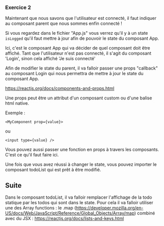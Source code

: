 ### Exercice 2

Maintenant que nous savons que l'utilisateur est connecté, il faut indiquer au composant parent que nous sommes enfin connecté ! 

Si vous regardez dans le fichier "App.js" vous verrez qu'il y à un state `isLogged` qu'il faut mettre à jour afin de pouvoir le state du composant App.

Ici, c'est le composant App qui va décider de quel composant doit être affiché. Tant que l'utilisateur n'est pas connecté, il s'agit du composant 'Login', sinon cela affiché 'Je suis connecté'

Afin de modifier le state du parent, il va falloir passer une props "callback" au composant Login qui nous permettra de mettre à jour le state du composant App.

https://reactjs.org/docs/components-and-props.html

Une props peut être un attribut d'un composant custom ou d'une balise html native.

Exemple :

```
<MyComponent prop={value}>
```

ou 
```
<input type={value} />
```

Vous pouvez aussi passer une fonction en props à travers les composants. C'est ce qu'il faut faire ici.

Une fois que vous avez réussi à changer le state, vous pouvez importer le composant todoList qui est prêt à être modifié.

## Suite

Dans le composant todoList, il va falloir remplacer l'affichage de la todo statique par les todos qui sont dans le state. Pour cela il va falloir utiliser une des Array functions : le .map 
(https://developer.mozilla.org/en-US/docs/Web/JavaScript/Reference/Global_Objects/Array/map) combiné avec du JSX : https://reactjs.org/docs/lists-and-keys.html

